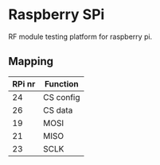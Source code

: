 # Raspberry SPi

RF module testing platform for raspberry pi.

## Mapping

| RPi nr | Function  |
| ---    | ---       |
| 24     | CS config |
| 26     | CS data   |
| 19     | MOSI      |
| 21     | MISO      |
| 23     | SCLK      |
